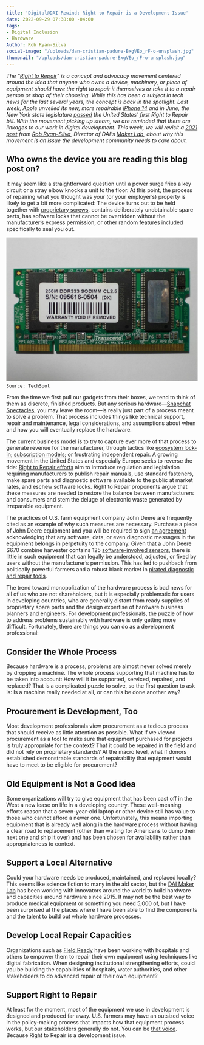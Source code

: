 ```yaml
---
title: 'Digital@DAI Rewind: Right to Repair is a Development Issue'
date: 2022-09-29 07:38:00 -04:00
tags:
- Digital Inclusion
- Hardware
Author: Rob Ryan-Silva
social-image: "/uploads/dan-cristian-padure-BxgVEo_rF-o-unsplash.jpg"
thumbnail: "/uploads/dan-cristian-padure-BxgVEo_rF-o-unsplash.jpg"
---
```


*The "[Right to Repair](https://www.repair.org/stand-up)" is a concept and advocacy movement centered around the idea that anyone who owns a device, machinery, or piece of equipment should have the right to repair it themselves or take it to a repair person or shop of their choosing. While this has been a subject in tech news for the last several years, the concept is back in the spotlight. Last week, Apple unveiled its new, more repairable [iPhone 14](https://www.cnbc.com/2022/09/19/apple-iphone-14-easiest-to-fix-since-2016-ifixit.html) and in June, the New York state legislature [passed](https://www.theverge.com/2022/6/3/23153504/right-to-repair-new-york-state-law-ifixit-repairability-diy) the United States' first Right to Repair bill. With the movement picking up steam, we are reminded that there are linkages to our work in digital development. This week, we will revisit a [2021 post](https://dai-global-digital.com/right-to-repair-is-a-development-issue.html) from [Rob Ryan-Silva](https://www.dai.com/who-we-are/our-team/robert-ryan-silva), Director of DAI's [Maker Lab](https://www.dai.com/our-work/solutions/dai-maker-lab), about why this movement is an issue the development community needs to care about.*

<!--more-->

## Who owns the device you are reading this blog post on?

It may seem like a straightforward question until a power surge fries a key circuit or a stray elbow knocks a unit to the floor. At this point, the process of repairing what you thought was your (or your employer’s) property is likely to get a bit more complicated: The device turns out to be held together with [proprietary screws](https://en.wikipedia.org/wiki/List_of_screw_drives#Proprietary_head), contains deliberately unobtainable spare parts, has software locks that cannot be overridden without the manufacturer’s express permission, or other random features included specifically to seal you out.

![2018-04-11-image-6.webp](/uploads/2018-04-11-image-6.webp)`Source: TechSpot`

From the time we first pull our gadgets from their boxes, we tend to think of them as discrete, finished products. But any serious hardware—[Snapchat Spectacles](https://www.spectacles.com/), you may leave the room—is really just part of a process meant to solve a problem. That process includes things like technical support, repair and maintenance, legal considerations, and assumptions about when and how you will eventually replace the hardware.

The current business model is to try to capture ever more of that process to generate revenue for the manufacturer, through tactics like [ecosystem lock-in](https://en.wikipedia.org/wiki/Vendor_lock-in); [subscription models](https://hackaday.com/2021/05/18/do-you-really-own-it-motorcycle-airbag-requires-additional-purchase-to-inflate/); or frustrating independent repair. A growing movement in the United States and especially Europe seeks to reverse the tide: [Right to Repair efforts](https://www.nytimes.com/2020/10/23/climate/right-to-repair.html) aim to introduce regulation and legislation requiring manufacturers to publish repair manuals, use standard fasteners, make spare parts and diagnostic software available to the public at market rates, and eschew software locks. Right to Repair proponents argue that these measures are needed to restore the balance between manufacturers and consumers and stem the deluge of electronic waste generated by irreparable equipment.

The practices of U.S. farm equipment company John Deere are frequently cited as an example of why such measures are necessary. Purchase a piece of John Deere equipment and you will be required to sign [an agreement](https://www.deere.com/assets/pdfs/common/privacy-and-data/docs/agreement_pdfs/english/2016-10-28-Embedded-Software-EULA.pdf) acknowledging that any software, data, or even diagnostic messages in the equipment belongs in perpetuity to the company. Given that a John Deere S670 combine harvester contains 125 [software-involved sensors](https://uspirg.org/feature/usp/deere-headlights), there is little in such equipment that can legally be understood, adjusted, or fixed by users without the manufacturer’s permission. This has led to pushback from politically powerful farmers and a robust black market in [pirated diagnostic and repair tools](https://www.vice.com/en/article/xykkkd/why-american-farmers-are-hacking-their-tractors-with-ukrainian-firmware).

The trend toward monopolization of the hardware process is bad news for all of us who are not shareholders, but it is especially problematic for users in developing countries, who are generally distant from ready supplies of proprietary spare parts and the design expertise of hardware business planners and engineers. For development professionals, the puzzle of how to address problems sustainably with hardware is only getting more difficult. Fortunately, there are things you can do as a development professional:

## Consider the Whole Process

Because hardware is a process, problems are almost never solved merely by dropping a machine. The whole process supporting that machine has to be taken into account: How will it be supported, serviced, repaired, and replaced? That is a complicated puzzle to solve, so the first question to ask is: Is a machine really needed at all, or can this be done another way?

## Procurement is Development, Too

Most development professionals view procurement as a tedious process that should receive as little attention as possible. What if we viewed procurement as a tool to make sure that equipment purchased for projects is truly appropriate for the context? That it could be repaired in the field and did not rely on proprietary standards? At the macro level, what if donors established demonstrable standards of repairability that equipment would have to meet to be eligible for procurement?

## Old Equipment is Not a Good Idea

Some organizations will try to give equipment that has been cast off in the West a new lease on life in a developing country. These well-meaning efforts reason that a seven-year-old laptop or other device still has value to those who cannot afford a newer one. Unfortunately, this means importing equipment that is already well along in the hardware process without having a clear road to replacement (other than waiting for Americans to dump their next one and ship it over) and has been chosen for availability rather than appropriateness to context.

## Support a Local Alternative

Could your hardware needs be produced, maintained, and replaced locally? This seems like science fiction to many in the aid sector, but the [DAI Maker Lab](https://www.dai.com/our-work/solutions/dai-maker-lab) has been working with innovators around the world to build hardware and capacities around hardware since 2015. It may not be the best way to produce medical equipment or something you need 5,000 of, but I have been surprised at the places where I have been able to find the components and the talent to build out whole hardware processes.

## Develop Local Repair Capacities

Organizations such as [Field Ready](https://www.fieldready.org/) have been working with hospitals and others to empower them to repair their own equipment using techniques like digital fabrication. When designing institutional strengthening efforts, could you be building the capabilities of hospitals, water authorities, and other stakeholders to do advanced repair of their own equipment?

## Support Right to Repair

At least for the moment, most of the equipment we use in development is designed and produced far away. U.S. farmers may have an outsized voice in the policy-making process that impacts how that equipment process works, but our stakeholders generally do not. You can be [that voice](https://www.repair.org/). Because Right to Repair is a development issue.